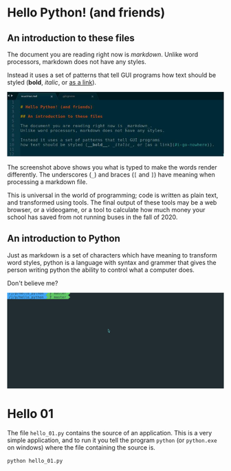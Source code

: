 
# Hello Python! (and friends)

## An introduction to these files

The document you are reading right now is _markdown_.
Unlike word processors, markdown does not have any styles.

Instead it uses a set of patterns that tell GUI programs
how text should be styled (__bold__, _italic_, or [as a link](#i-go-nowhere)).

![A screenshot of the source](images/readme_pic01.jpg "A screenshot of the source")

The screenshot above shows you what is typed to make the words render differently.
The underscores (`_`) and braces (`[` and `]`) have meaning when processing a markdown file.

This is universal in the world of programming; code is written as plain text, and
transformed using tools. The final output of these tools may be a web browser,
or a videogame, or a tool to calculate how much money your school has saved from
not running buses in the fall of 2020.

## An introduction to Python

Just as markdown is a set of characters which have meaning to transform word styles,
python is a language with syntax and grammer that gives the person
writing python the ability to control what a computer does.

Don't believe me?

![A short python program using tkinter](images/intro_to_python_with_tkinter.gif "A short python program using tkinter")

# Hello 01

The file `hello_01.py` contains the source of an application.
This is a very simple application, and to run it you tell the
program `python` (or `python.exe` on windows) where the file
containing the source is.

```bash
python hello_01.py
```





